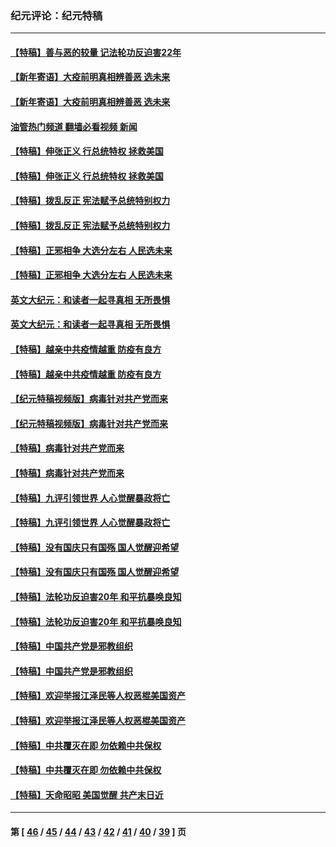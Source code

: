 ### 纪元评论：纪元特稿
---
#### [【特稿】善与恶的较量 记法轮功反迫害22年](../../pages/nsc424/n13086597.md?09210330) 
#### [【新年寄语】大疫前明真相辨善恶 选未来](../../pages/nsc424/n12660855.md?09210330) 
#### [【新年寄语】大疫前明真相辨善恶 选未来](../../pages/nsc424/n12660855.md?09210330) 
#### [油管热门频道 翻墙必看视频 新闻](ok?09210330)
#### [【特稿】伸张正义 行总统特权 拯救美国](../../pages/nsc424/n12616806.md?09210330) 
#### [【特稿】伸张正义 行总统特权 拯救美国](../../pages/nsc424/n12616806.md?09210330) 
#### [【特稿】拨乱反正 宪法赋予总统特别权力](../../pages/nsc424/n12598306.md?09210330) 
#### [【特稿】拨乱反正 宪法赋予总统特别权力](../../pages/nsc424/n12598306.md?09210330) 
#### [【特稿】正邪相争 大选分左右 人民选未来](../../pages/nsc424/n12545208.md?09210330) 
#### [【特稿】正邪相争 大选分左右 人民选未来](../../pages/nsc424/n12545208.md?09210330) 
#### [英文大纪元：和读者一起寻真相 无所畏惧](../../pages/nsc424/n12542027.md?09210330) 
#### [英文大纪元：和读者一起寻真相 无所畏惧](../../pages/nsc424/n12542027.md?09210330) 
#### [【特稿】越亲中共疫情越重 防疫有良方](../../pages/nsc424/n12042989.md?09210330) 
#### [【特稿】越亲中共疫情越重 防疫有良方](../../pages/nsc424/n12042989.md?09210330) 
#### [【纪元特稿视频版】病毒针对共产党而来](../../pages/nsc424/n11977328.md?09210330) 
#### [【纪元特稿视频版】病毒针对共产党而来](../../pages/nsc424/n11977328.md?09210330) 
#### [【特稿】病毒针对共产党而来](../../pages/nsc424/n11928818.md?09210330) 
#### [【特稿】病毒针对共产党而来](../../pages/nsc424/n11928818.md?09210330) 
#### [【特稿】九评引领世界 人心觉醒暴政将亡](../../pages/nsc424/n11660496.md?09210330) 
#### [【特稿】九评引领世界 人心觉醒暴政将亡](../../pages/nsc424/n11660496.md?09210330) 
#### [【特稿】没有国庆只有国殇 国人觉醒迎希望](../../pages/nsc424/n11549354.md?09210330) 
#### [【特稿】没有国庆只有国殇 国人觉醒迎希望](../../pages/nsc424/n11549354.md?09210330) 
#### [【特稿】法轮功反迫害20年 和平抗暴唤良知](../../pages/nsc424/n11389135.md?09210330) 
#### [【特稿】法轮功反迫害20年 和平抗暴唤良知](../../pages/nsc424/n11389135.md?09210330) 
#### [【特稿】中国共产党是邪教组织](../../pages/nsc424/n11355551.md?09210330) 
#### [【特稿】中国共产党是邪教组织](../../pages/nsc424/n11355551.md?09210330) 
#### [【特稿】欢迎举报江泽民等人权恶棍美国资产](../../pages/nsc424/n11303040.md?09210330) 
#### [【特稿】欢迎举报江泽民等人权恶棍美国资产](../../pages/nsc424/n11303040.md?09210330) 
#### [【特稿】中共覆灭在即 勿依赖中共保权](../../pages/nsc424/n11278510.md?09210330) 
#### [【特稿】中共覆灭在即 勿依赖中共保权](../../pages/nsc424/n11278510.md?09210330) 
#### [【特稿】天命昭昭 美国觉醒 共产末日近](../../pages/nsc424/n11150259.md?09210330) 

---
#### 第 [ [46](./46.md?09210330) / [45](./45.md?09210330) / [44](./44.md?09210330) / [43](./43.md?09210330) / [42](./42.md?09210330) / [41](./41.md?09210330) / [40](./40.md?09210330) / [39](./39.md?09210330) ] 页
